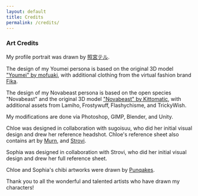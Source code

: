 ```yaml
---
layout: default
title: Credits
permalink: /credits/
---
```


### Art Credits

My profile portrait was drawn by [照宮テル](https://twitter.com/Tel0915).

The design of my Youmei persona is based on the original 3D model ["Youmei" by mofuaki](https://booth.pm/en/items/2599239), with additional clothing from the virtual fashion brand [Fika](https://fluffyscafe.booth.pm/).

The design of my Novabeast persona is based on the open species "Novabeast" and the original 3D model ["Novabeast" by Kittomatic](https://kittomatic.gumroad.com/l/Novabeast), with additional assets from Lamiho‚ Frostywuff‚ Flashychisme, and TrickyWish․

My modifications are done via Photoshop, GIMP, Blender, and Unity.

Chloe was designed in collaboration with sugoisuu, who did her initial visual design and drew her reference headshot. Chloe's reference sheet also contains art by [Murn](https://twitter.com/murninatair), and [Strovi](https://twitter.com/strovi_).

Sophia was designed in collaboration with Strovi, who did her initial visual design and drew her full reference sheet.

Chloe and Sophia's chibi artworks were drawn by [Punqakes](https://twitter.com/punqakes).

Thank you to all the wonderful and talented artists who have drawn my characters!
